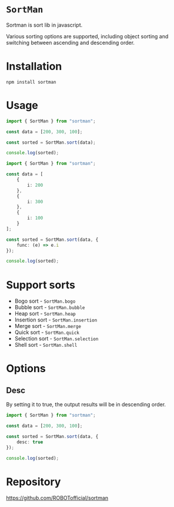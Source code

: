 # `SortMan`

Sortman is sort lib in javascript.

Various sorting options are supported, including object sorting and switching between ascending and descending order.

# Installation

```console
npm install sortman
```

# Usage

```ts
import { SortMan } from "sortman";

const data = [200, 300, 100];

const sorted = SortMan.sort(data);

console.log(sorted);
```

```ts
import { SortMan } from "sortman";

const data = [
	{
		i: 200
	},
	{
		i: 300
	},
	{
		i: 100
	}
];

const sorted = SortMan.sort(data, {
	func: (e) => e.i
});

console.log(sorted);
```

# Support sorts

- Bogo sort - `SortMan.bogo`
- Bubble sort - `SortMan.bubble`
- Heap sort - `SortMan.heap`
- Insertion sort - `SortMan.insertion`
- Merge sort - `SortMan.merge`
- Quick sort - `SortMan.quick`
- Selection sort - `SortMan.selection`
- Shell sort - `SortMan.shell`

# Options

## Desc

By setting it to true, the output results will be in descending order.

```ts
import { SortMan } from "sortman";

const data = [200, 300, 100];

const sorted = SortMan.sort(data, {
	desc: true
});

console.log(sorted);
```

# Repository

https://github.com/ROBOTofficial/sortman
